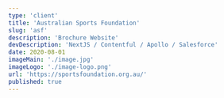 ```yaml
---
type: 'client'
title: 'Australian Sports Foundation'
slug: 'asf'
description: 'Brochure Website'
devDescription: 'NextJS / Contentful / Apollo / Salesforce'
date: 2020-08-01
imageMain: './image.jpg'
imageLogo: './image-logo.png'
url: 'https://sportsfoundation.org.au/'
published: true
---
```

